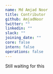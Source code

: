 ```yaml
---
name: Md Amjad Noor
title: Contributor
github: AmjadNoor
twitter: ""
linkedin: ""
slack: ""
joining_date: ""
core: false
intern: false
operations: false
---
```


Still waiting for this
